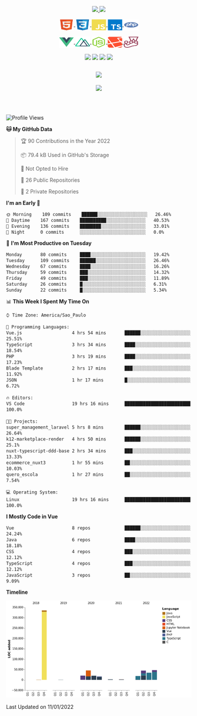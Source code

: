 <div align="center">
  <a href="https://github.com/Rodolfo-Santos">
  <img height="180em" src="https://github-readme-stats.vercel.app/api?username=Rodolfo-Santos&show_icons=true&theme=monokai&include_all_commits=true&count_private=true"/>
  <img height="180em" src="https://github-readme-stats.vercel.app/api/top-langs/?username=Rodolfo-Santos&layout=compact&langs_count=7&theme=monokai"/>
</div>
<br/>

<div align="center">
  <img align="center" alt="HTML" height="30" width="40" src="https://raw.githubusercontent.com/devicons/devicon/master/icons/html5/html5-original.svg">
  <img align="center" alt="CSS" height="30" width="40" src="https://raw.githubusercontent.com/devicons/devicon/master/icons/css3/css3-original.svg">
  <img align="center" alt="JS" height="30" width="40" src="https://raw.githubusercontent.com/devicons/devicon/master/icons/javascript/javascript-plain.svg">
  <img align="center" alt="TS" height="30" width="40" src="https://raw.githubusercontent.com/devicons/devicon/master/icons/typescript/typescript-plain.svg">
  <img align="center" alt="PHP" height="30" width="40" src="https://raw.githubusercontent.com/devicons/devicon/master/icons/php/php-plain.svg">
</div>
  
<br/>
  
<div align="center">
  <img align="center" alt="VueJS" height="30" width="40" src="https://raw.githubusercontent.com/devicons/devicon/master/icons/vuejs/vuejs-original.svg">
  <img align="center" alt="NuxtJS" height="30" width="40" src="https://raw.githubusercontent.com/devicons/devicon/master/icons/nuxtjs/nuxtjs-original.svg">
  <img align="center" alt="NodeJS" height="30" width="40" src="https://raw.githubusercontent.com/devicons/devicon/master/icons/nodejs/nodejs-plain.svg">
  <img align="center" alt="Laravel" height="30" width="40" src="https://raw.githubusercontent.com/devicons/devicon/master/icons/laravel/laravel-plain.svg">
  <img align="center" alt="Blade" height="30" width="40" src="https://raw.githubusercontent.com/devicons/devicon/master/icons/jest/jest-plain.svg">
</div>
  
<br/>
  
<div align="center"> 
  <a href="https://www.instagram.com/rodolfo.d.santos/" target="_blank"><img src="https://img.shields.io/badge/-Instagram-%23E4405F?style=for-the-badge&logo=instagram&logoColor=white" target="_blank"></a>
 <a href="https://discord.gg/7h4QC4MA" target="_blank"><img src="https://img.shields.io/badge/Discord-7289DA?style=for-the-badge&logo=discord&logoColor=white" target="_blank"></a> 
  <a href="mailto:rodolfodossantos29@gmail.com" target="_blank"><img src="https://img.shields.io/badge/-Gmail-%23333?style=for-the-badge&logo=gmail&logoColor=white"></a>
  <a href="https://www.linkedin.com/in/rodolfosantos29/" target="_blank"><img src="https://img.shields.io/badge/-LinkedIn-%230077B5?style=for-the-badge&logo=linkedin&logoColor=white" target="_blank"></a>  
</div>
  
##
 
<div align="center">
   <img height="180em" src="http://github-readme-streak-stats.herokuapp.com?user=rodolfo-santos&theme=monokai&hide_border=true&date_format=M%20j%5B%2C%20Y%5D"/>
</div>
  
<br/>
  
<div align="center">
  <img src="https://activity-graph.herokuapp.com/graph?username=rodolfo-santos&custom_title=Rodolfo%27s%20activity%20graph&theme=monokai&hide_border=true"/>
</div>
  
##
<br/>
  
<!--START_SECTION:waka-->
![Profile Views](http://img.shields.io/badge/Profile%20Views-0-blue)

**🐱 My GitHub Data** 

> 🏆 90 Contributions in the Year 2022
 > 
> 📦 79.4 kB Used in GitHub's Storage 
 > 
> 🚫 Not Opted to Hire
 > 
> 📜 26 Public Repositories 
 > 
> 🔑 2 Private Repositories  
 > 
**I'm an Early 🐤** 

```text
🌞 Morning    109 commits    ██████░░░░░░░░░░░░░░░░░░░   26.46% 
🌆 Daytime    167 commits    ██████████░░░░░░░░░░░░░░░   40.53% 
🌃 Evening    136 commits    ████████░░░░░░░░░░░░░░░░░   33.01% 
🌙 Night      0 commits      ░░░░░░░░░░░░░░░░░░░░░░░░░   0.0%

```
📅 **I'm Most Productive on Tuesday** 

```text
Monday       80 commits     ████░░░░░░░░░░░░░░░░░░░░░   19.42% 
Tuesday      109 commits    ██████░░░░░░░░░░░░░░░░░░░   26.46% 
Wednesday    67 commits     ████░░░░░░░░░░░░░░░░░░░░░   16.26% 
Thursday     59 commits     ███░░░░░░░░░░░░░░░░░░░░░░   14.32% 
Friday       49 commits     ███░░░░░░░░░░░░░░░░░░░░░░   11.89% 
Saturday     26 commits     █░░░░░░░░░░░░░░░░░░░░░░░░   6.31% 
Sunday       22 commits     █░░░░░░░░░░░░░░░░░░░░░░░░   5.34%

```


📊 **This Week I Spent My Time On** 

```text
⌚︎ Time Zone: America/Sao_Paulo

💬 Programming Languages: 
Vue.js                   4 hrs 54 mins       ██████░░░░░░░░░░░░░░░░░░░   25.51% 
TypeScript               3 hrs 34 mins       ████░░░░░░░░░░░░░░░░░░░░░   18.54% 
PHP                      3 hrs 19 mins       ████░░░░░░░░░░░░░░░░░░░░░   17.23% 
Blade Template           2 hrs 17 mins       ███░░░░░░░░░░░░░░░░░░░░░░   11.92% 
JSON                     1 hr 17 mins        █░░░░░░░░░░░░░░░░░░░░░░░░   6.72%

🔥 Editors: 
VS Code                  19 hrs 16 mins      █████████████████████████   100.0%

🐱‍💻 Projects: 
super_management_laravel 5 hrs 8 mins        ██████░░░░░░░░░░░░░░░░░░░   26.64% 
k12-marketplace-render   4 hrs 50 mins       ██████░░░░░░░░░░░░░░░░░░░   25.1% 
nuxt-typescript-ddd-base 2 hrs 34 mins       ███░░░░░░░░░░░░░░░░░░░░░░   13.33% 
ecommerce_nuxt3          1 hr 55 mins        ██░░░░░░░░░░░░░░░░░░░░░░░   10.03% 
quero_escola             1 hr 27 mins        ██░░░░░░░░░░░░░░░░░░░░░░░   7.54%

💻 Operating System: 
Linux                    19 hrs 16 mins      █████████████████████████   100.0%

```

**I Mostly Code in Vue** 

```text
Vue                      8 repos             ██████░░░░░░░░░░░░░░░░░░░   24.24% 
Java                     6 repos             ████░░░░░░░░░░░░░░░░░░░░░   18.18% 
CSS                      4 repos             ███░░░░░░░░░░░░░░░░░░░░░░   12.12% 
TypeScript               4 repos             ███░░░░░░░░░░░░░░░░░░░░░░   12.12% 
JavaScript               3 repos             ██░░░░░░░░░░░░░░░░░░░░░░░   9.09%

```


**Timeline**

![Chart not found](https://raw.githubusercontent.com/rodolfo-santos/rodolfo-santos/main/charts/bar_graph.png) 


 Last Updated on 11/01/2022
<!--END_SECTION:waka-->     
              
